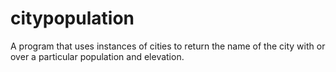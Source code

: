 # citypopulation
A program that uses instances of cities to return the name of the city with or over a particular population and elevation. 
